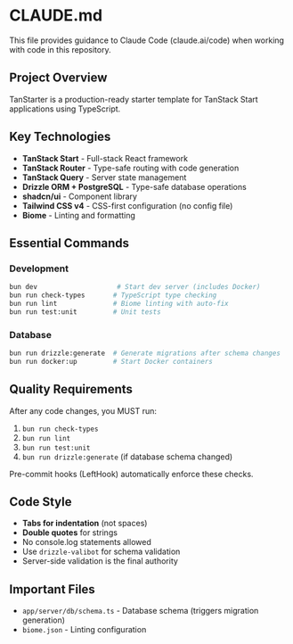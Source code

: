 # CLAUDE.md

This file provides guidance to Claude Code (claude.ai/code) when working with code in this repository.

## Project Overview

TanStarter is a production-ready starter template for TanStack Start applications using TypeScript.

## Key Technologies

- **TanStack Start** - Full-stack React framework
- **TanStack Router** - Type-safe routing with code generation
- **TanStack Query** - Server state management
- **Drizzle ORM + PostgreSQL** - Type-safe database operations
- **shadcn/ui** - Component library
- **Tailwind CSS v4** - CSS-first configuration (no config file)
- **Biome** - Linting and formatting

## Essential Commands

### Development
```bash
bun dev                    # Start dev server (includes Docker)
bun run check-types       # TypeScript type checking
bun run lint              # Biome linting with auto-fix
bun run test:unit         # Unit tests
```

### Database
```bash
bun run drizzle:generate  # Generate migrations after schema changes
bun run docker:up         # Start Docker containers
```

## Quality Requirements

After any code changes, you MUST run:
1. `bun run check-types`
2. `bun run lint`
3. `bun run test:unit`
4. `bun run drizzle:generate` (if database schema changed)

Pre-commit hooks (LeftHook) automatically enforce these checks.

## Code Style

- **Tabs for indentation** (not spaces)
- **Double quotes** for strings
- No console.log statements allowed
- Use `drizzle-valibot` for schema validation
- Server-side validation is the final authority

## Important Files

- `app/server/db/schema.ts` - Database schema (triggers migration generation)
- `biome.json` - Linting configuration